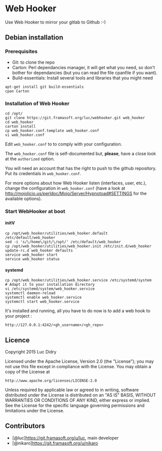 # Web Hooker

Use Web Hooker to mirror your gitlab to Github :-)

## Debian installation

### Prerequisites
* Git: to clone the repo
* Carton: Perl dependancies manager, it will get what you need, so don't bother for dependancies (but you can read the file cpanfile if you want).
* Build-essentials: Install several tools and libraries that you might need

```shell
apt-get install git build-essentials
cpan Carton
```

### Installation of Web Hooker

```shell
cd /opt/
git clone https://git.framasoft.org/luc/webhooker.git web_hooker
cd web_hooker
carton install
cp web_hooker.conf.template web_hooker.conf
vi web_hooker.conf
```

Edit `web_hooker.conf` to to comply with your configuration.

The `web_hooker.conf` file is self-documented but, **please**, have a close look at the `authorized` option.

You will need an account that has the right to push to the github repository. Put its credentials in `web_hooker.conf`.

For more options about how Web Hooker listen (interfaces, user, etc.), change the configuration in `web_hooker.conf` (have a look at http://mojolicio.us/perldoc/Mojo/Server/Hypnotoad#SETTINGS for the available options).

### Start WebHooker at boot

#### initV

```shell
cp /opt/web_hooker/utilities/web_hooker.default /etc/default/web_hooker
sed -i 's/\/home\/git/\/opt/' /etc/default/web_hooker
cp /opt/web_hooker/utilities/web_hooker.init /etc/init.d/web_hooker
update-rc.d web_hooker defaults
service web_hooker start
service web_hooker status
```

#### systemd

```shell
cp /opt/web_hooker/utilities/web_hooker.service /etc/systemd/system
# Adapt it to your installation directory
vi /etc/systemd/system/web_hooker.service
systemctl daemon-reload
systemctl enable web_hooker.service
systemctl start web_hooker.service
```

It's installed and running, all you have to do now is to add a web hook to your project :
```
http://127.0.0.1:4242/<gh_username>/<gh_repo>
```

## Licence

Copyright 2015 Luc Didry

Licensed under the Apache License, Version 2.0 (the "License");
you may not use this file except in compliance with the License.
You may obtain a copy of the License at

    http://www.apache.org/licenses/LICENSE-2.0

Unless required by applicable law or agreed to in writing, software
distributed under the License is distributed on an "AS IS" BASIS,
WITHOUT WARRANTIES OR CONDITIONS OF ANY KIND, either express or implied.
See the License for the specific language governing permissions and
limitations under the License.

## Contributors

* [@luc]<https://git.framasoft.org/u/luc>, main developer
* [@nikaro]<https://git.framasoft.org/u/nikaro>
